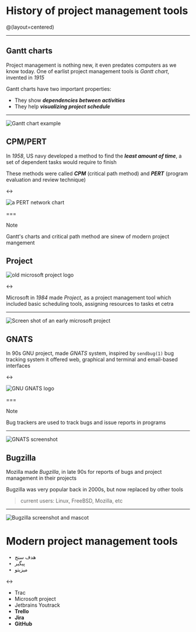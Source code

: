 # History of project management tools
@(layout=centered)

---

## Gantt charts
Project management is nothing new, it even predates
computers as we know today. One of earlist project management
tools is *Gantt chart*, invented in *1915*

Gantt charts have two important properties:

- They show ***dependencies between activities***
- They help ***visualizing project schedule***

---

![Gantt chart example](history/ganttanatomy.png)

## CPM/PERT
In *1958*, US navy developed a method to
find the ***least amount of time***,
a set of dependent tasks would require to finish

These methods were called ***CPM***
(critical path method) and ***PERT***
(program evaluation and review technique)

<->

![a PERT network chart](history/pert.svg)

===

> [!NOTE]
> Gantt's charts and critical path method are sinew of modern project mangement

## Project

![old microsoft project logo](history/msproject.svg)

<->

Microsoft in *1984* made *Project*, as a project management tool
which included basic scheduling tools, assigning resources to tasks
et cetra

---

![Screen shot of an early microsoft project](history/msproject.png)

## GNATS
In 90s GNU project, made *GNATS* system,
inspired by `sendbug(1)` bug tracking system
it offered web, graphical and terminal and email-based interfaces

<->

![GNU GNATS logo](logos/gnats.png)

===

> [!NOTE]
> Bug trackers are used to track bugs and issue reports in programs

---

![GNATS screenshot](history/gnatsscreen.jpg)

## Bugzilla
Mozilla made *Bugzilla*, in late 90s for reports of bugs and project management in their projects

Bugzilla was very popular back in 2000s, but now replaced by other tools

> current users: Linux, FreeBSD, Mozilla, etc

---

![Bugzilla screenshot and mascot](history/bugzilla.gif)

# Modern project management tools
<ul style=font-family:"Vazirmatn">
<li>هدف سنج</li>
<li>پیگیر</li>
<li>میزیتو</li>
</ul>

<->

- Trac
- Microsoft project
- Jetbrains Youtrack
- **Trello**
- **Jira**
- **GitHub**



